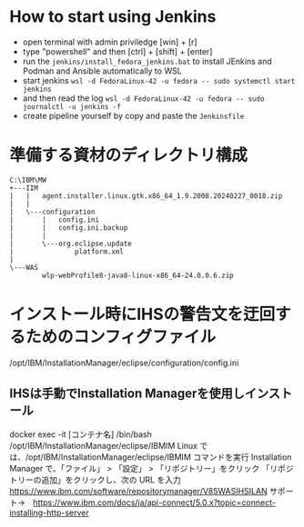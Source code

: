 # How to start using Jenkins 

- open terminal with admin priviledge [win] + [r] 
- type "powershell" and then [ctrl] + [shift] + [enter]
- run the `jenkins/install_fedora_jenkins.bat` to install JEnkins and Podman and Ansible automatically to WSL
- start jenkins `wsl -d FedoraLinux-42 -u fedora -- sudo systemctl start jenkins` 
- and then read the log `wsl -d FedoraLinux-42 -u fedora -- sudo journalctl -u jenkins -f`
- create pipeline yourself by copy and paste the `Jenkinsfile`


# 準備する資材のディレクトリ構成
```
C:\IBM\MW
+---IIM
|   |   agent.installer.linux.gtk.x86_64_1.9.2008.20240227_0018.zip
|   |
|   \---configuration
|       |   config.ini
|       |   config.ini.backup
|       |
|       \---org.eclipse.update
|               platform.xml
|
\---WAS
        wlp-webProfile8-java8-linux-x86_64-24.0.0.6.zip
```

# インストール時にIHSの警告文を迂回するためのコンフィグファイル
/opt/IBM/InstallationManager/eclipse/configuration/config.ini

## IHSは手動でInstallation Managerを使用しインストール
docker exec -it [コンテナ名] /bin/bash
 /opt/IBM/InstallationManager/eclipse/IBMIM
 Linux では、/opt/IBM/InstallationManager/eclipse/IBMIM コマンドを実行
 Installation Manager で、「ファイル」 > 「設定」 > 「リポジトリー」をクリック
「リポジトリーの追加」をクリックし、次の URL を入力
 https://www.ibm.com/software/repositorymanager/V85WASIHSILAN
 サポート→　https://www.ibm.com/docs/ja/api-connect/5.0.x?topic=connect-installing-http-server
